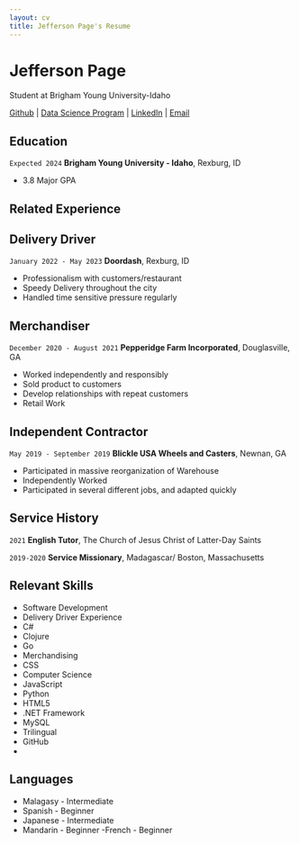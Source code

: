 ```yaml
---
layout: cv
title: Jefferson Page's Resume
---
```

# Jefferson Page
Student at Brigham Young University-Idaho

<div id="webaddress">
<a href="https://github.com/jeffmahay">Github</a>
| <a href="https://byuidatascience.github.io/development.html">Data Science Program</a>
| <a href="www.linkedin.com/in/jeff-page-1b9661207">LinkedIn</a>
| <a href="jeffersonpage7@gmail.com">Email</a>
</div>

<!-- https://www.monique.tech/the-art-of-markdown -->

## Education
`Expected 2024`
__Brigham Young University - Idaho__, Rexburg, ID

- 3.8 Major GPA

## Related Experience

## Delivery Driver
`January 2022 - May 2023`
__Doordash__, Rexburg, ID

- Professionalism with customers/restaurant
- Speedy Delivery throughout the city
- Handled time sensitive pressure regularly

## Merchandiser
`December 2020 - August 2021`
__Pepperidge Farm Incorporated__, Douglasville, GA

- Worked independently and responsibly
- Sold product to customers
- Develop relationships with repeat customers
- Retail Work

## Independent Contractor
`May 2019 - September 2019`
__Blickle USA Wheels and Casters__, Newnan, GA

- Participated in massive reorganization of Warehouse
- Independently Worked
- Participated in several different jobs, and adapted quickly

## Service History
`2021`
__English Tutor__, The Church of Jesus Christ of Latter-Day Saints

`2019-2020`
__Service Missionary__, Madagascar/ Boston, Massachusetts

## Relevant Skills
- Software Development
- Delivery Driver Experience
- C#
- Clojure
- Go
- Merchandising
- CSS
- Computer Science
- JavaScript
- Python
- HTML5
- .NET Framework
- MySQL
- Trilingual
- GitHub
- 
## Languages
- Malagasy - Intermediate
- Spanish - Beginner
- Japanese - Intermediate
- Mandarin - Beginner
-French - Beginner
##

<!-- ### Footer

Last updated: July 2023 -->


